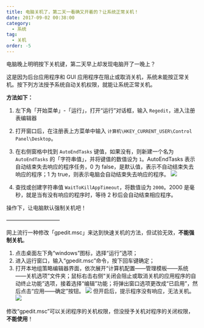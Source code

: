 ```yaml
---
title: 电脑关机了，第二天一看确又开着的？让系统正常关机！
date: 2017-09-02 00:38:00
category:
  - 系统
tag:
  - 关机
order: -5
---
```


电脑晚上明明按下关机键，第二天早上却发现电脑开了一晚上？

这是因为后台应用程序和 GUI 应用程序在阻止或取消关机，系统未能按正常关机。按下列方法授予系统自动关机权限，就能让系统正常关机。

**方法如下：**

1. 左下角「开始菜单」-「运行」，打开“运行”对话框，输入 `Regedit`，进入注册表编辑器
2. 打开窗口后，在注册表上方菜单中输入 `计算机\HKEY_CURRENT_USER\Control Panel\Desktop`。
3. 在右侧窗格中找到 `AutoEndTasks` 键值，如果没有，则新建一个名为 `AutoEndTasks` 的「字符串值」，并将键值的数值设为 `1`。AutoEndTasks 表示自动结束失去响应的程序任务，0 为 false，是默认值，表示不自动结束失去响应的程序；1 为 true，则表示电脑会自动结束失去响应的程序。
   ![](https://pic3.zhimg.com/v2-c643b9737b35f9dd9a8382c5653e3d3e_r.jpg)

4. 查找或创建字符串值 `WaitToKillAppTimeout`，将数值设为 `2000`。2000 是毫秒，就是当有没有响应的程序时，等待 2 秒后会自动结束相应程序。

操作下，让电脑默认强制关机吧！

——————————

网上流行一种修改「gpedit.msc」来达到快速关机的方法，但试验无效，**不能强制关机**。

1. 点击桌面左下角“windows”图标，选择“运行”选项；
2. 进入运行窗口，输入“gpedit.msc”命令，按下回车键确定；
3. 打开本地组策略编辑器界面，依次展开“计算机配置——管理模板——系统——关机选项”文件夹；鼠标右击右侧“关闭会阻止或取消关机的应用程序的自动终止功能”选项，接着选择“编辑”功能；将弹出窗口选项更改成“已启用”，然后点击“应用——确定”按钮。
   ![](https://pic4.zhimg.com/v2-4b736585b25509b036935a2f9c37d843_r.jpg)
   但开启后，提示程序没有响应，无法关机。
   ![](https://pic4.zhimg.com/v2-46fafee0cb6e212e793fc80268ab0917_r.jpg)

修改“gpedit.msc”可以关闭程序的关机权限，但没授予关机对程序的关闭权限，**不能使用**！
